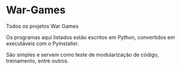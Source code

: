 # War-Games
Todos os projetos War Games

Os programas aqui listados estão escritos em Python, convertidos em executáveis com o Pyinstaller.

São simples e servem como teste de modularização de código, treinamento, entre outros.
